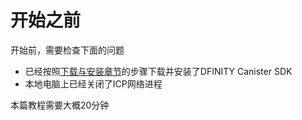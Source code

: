 # 开始之前

开始前，需要检查下面的问题

* 已经按照[下载与安装章节](../../yi-kuai-su-ru-men/1.-ben-di-kai-fa-1.md)的步骤下载并安装了DFINITY Canister SDK
* 本地电脑上已经关闭了ICP网络进程

本篇教程需要大概20分钟

